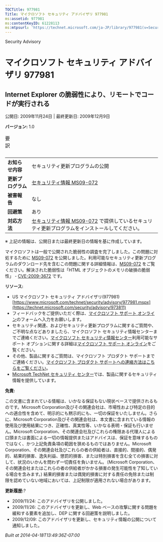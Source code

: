 ```yaml
---
TOCTitle: 977981
Title: マイクロソフト セキュリティ アドバイザリ 977981
ms:assetid: 977981
ms:contentKeyID: 61228113
ms:mtpsurl: 'https://technet.microsoft.com/ja-JP/library/977981(v=Security.10)'
---
```


Security Advisory

マイクロソフト セキュリティ アドバイザリ 977981
===============================================

Internet Explorer の脆弱性により、リモートでコードが実行される
--------------------------------------------------------------

公開日: 2009年11月24日 | 最終更新日: 2009年12月9日

**バージョン:** 1.0

<p></p>

<table class="dataTable">
<caption>
要訳</caption>
</table>

<p></p>

|                    |                                                                                                                                                           |
|--------------------|-----------------------------------------------------------------------------------------------------------------------------------------------------------|
| **お知らせ内容**   | セキュリティ更新プログラムの公開                                                                                                                          |
| **更新プログラム** | [セキュリティ情報 MS09-072](https://technet.microsoft.com/security/bulletin/ms09-072)                                                                      |
| **被害報告**       | なし                                                                                                                                                      |
| **回避策**         | あり                                                                                                                                                      |
| **対応方法**       | [セキュリティ情報 MS09-072](https://technet.microsoft.com/security/bulletin/ms09-072) で提供しているセキュリティ更新プログラムをインストールしてください。 |

※ 上記の情報は、公開日または最終更新日の情報を基に作成しています。

マイクロソフトは一般で公開された脆弱性の調査を完了しました。この問題に対処するために [MS09-072](https://technet.microsoft.com/security/bulletin/ms09-072) を公開しました。利用可能なセキュリティ更新プログラムのダウンロード先を含むこの問題に関する詳細情報は、[MS09-072](https://technet.microsoft.com/security/bulletin/ms09-072) をご覧ください。解決された脆弱性は「HTML オブジェクトのメモリの破損の脆弱性」 - [CVE-2009-3672](https://www.cve.mitre.org/cgi-bin/cvename.cgi?name=cve-2009-3672) です。

**リソース:**

-   US マイクロソフト セキュリティ アドバイザリ(977981)
    [https://www.microsoft.com/technet/security/advisory/977981.mspx](https://technet.microsoft.com/security/advisory/973811)
-   フィードバックをご提供いただく際は、[マイクロソフト サポート オンライン](https://support.microsoft.com/common/survey.aspx?scid=sw;en;1257&showpage=1&ws=technet&sd=tech)のフォームへ入力をお願いします。
-   セキュリティ関連、およびセキュリティ更新プログラムに関するご質問や、ご不明な点などありましたら、マイクロソフト セキュリティ情報センターまでご連絡ください。[マイクロソフト セキュリティ情報センター](https://www.microsoft.com/japan/security/sicinfo.mspx)利用可能なサポート オプションに関する詳細は[マイクロソフト サポート オンライン](https://support.microsoft.com/)をご覧ください。
-   その他、製品に関するご質問は、マイクロソフト プロダクト サポートまでご連絡ください。[マイクロソフト プロダクト サポートへの連絡方法はこちらをご覧ください](https://support.microsoft.com/select/?target=assistance)。
-   [Microsoft TechNet セキュリティ センター](https://technet.microsoft.com/ja-jp/security/default.aspx)では、製品に関するセキュリティ情報を提供しています。

**免責:**

この文書に含まれている情報は、いかなる保証もない現状ベースで提供されるものです。Microsoft Corporation及びその関連会社は、市場性および特定の目的への適合性を含めて、明示的にも黙示的にも、一切の保証をいたしません。さらに、Microsoft Corporation及びその関連会社は、本文書に含まれている情報の使用及び使用結果につき、正確性、真実性等、いかなる表明・保証も行いません。Microsoft Corporation、その関連会社及びこれらの権限ある代理人による口頭または書面による一切の情報提供またはアドバイスは、保証を意味するものではなく、かつ上記免責条項の範囲を狭めるものではありません。Microsoft Corporation、その関連会社及びこれらの者の供給者は、直接的、間接的、偶発的、結果的損害、逸失利益、懲罰的損害、または特別損害を含む全ての損害に対して、状況のいかんを問わず一切責任を負いません。（Microsoft Corporation、その関連会社またはこれらの者の供給者がかかる損害の発生可能性を了知している場合を含みます。) 結果的損害または偶発的損害に対する責任の免除または制限を認めていない地域においては、上記制限が適用されない場合があります。

**更新履歴:**?

-   2009/11/24: このアドバイザリを公開しました。
-   2009/11/26: このアドバイザリを更新し、Web ベースの攻撃に関する問題を緩和する要素を追加し、DEP に関する回避策を説明しました。
-   2009/12/09: このアドバイザリを更新し、セキュリティ情報の公開について通知しました。

*Built at 2014-04-18T13:49:36Z-07:00*
